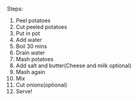 Steps:

1. Peel potatoes
2. Cut peeled potatoes
3. Put in pot
4. Add water
5. Boil 30 mins
6. Drain water
7. Mash potatoes
8. Add salt and butter(Cheese and milk optional)
9. Mash again
10. Mix
11. Cut onions(optional)
12. Serve!